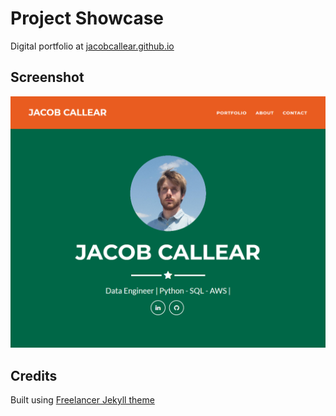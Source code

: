 # Project Showcase

Digital portfolio at
[jacobcallear.github.io](https://jacobcallear.github.io/)

## Screenshot

![Screenshot of project showcase website](./screenshot.png)

## Credits

Built using
[Freelancer Jekyll theme](https://github.com/jeromelachaud/freelancer-theme)
